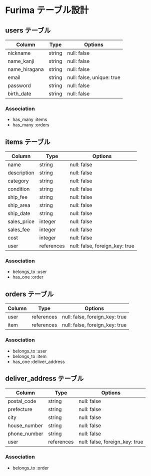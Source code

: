 #  Furima テーブル設計

## users テーブル

| Column               | Type     | Options                   |
| -------------------- | -------- | ------------------------- |
| nickname             | string   | null: false               |
| name_kanji           | string   | null: false               |
| name_hiragana        | string   | null: false               |
| email                | string   | null: false, unique: true |
| password             | string   | null: false               |
| birth_date           | string   | null: false               |

### Association

- has_many :items
- has_many :orders

## items テーブル

| Column       | Type          | Options                        |
| ------------ | ------------- | ------------------------------ |
| name         | string        | null: false                    |
| description  | string        | null: false                    |
| category     | string        | null: false                    |
| condition    | string        | null: false                    |
| ship_fee     | string        | null: false                    |
| ship_area    | string        | null: false                    |
| ship_date    | string        | null: false                    |
| sales_price  | integer       | null: false                    |
| sales_fee    | integer       | null: false                    |
| cost         | integer       | null: false                    |
| user         | references    | null: false, foreign_key: true |

### Association

- belongs_to :user
- has_one :order

## orders テーブル

| Column | Type       | Options                        |
| ------ | ---------- | ------------------------------ |
| user   | references | null: false, foreign_key: true |
| item   | references | null: false, foreign_key: true |

### Association

- belongs_to :user
- belongs_to :item
- has_one :deliver_address

## deliver_address テーブル

| Column       | Type       | Options                        |
| ------------ | ---------- | ------------------------------ |
| postal_code  | string     | null: false                    |
| prefecture   | string     | null: false                    |
| city         | string     | null: false                    |
| house_number | string     | null: false                    |
| phone_number | string     | null: false                    |
| user         | references | null: false, foreign_key: true |

### Association

- belongs_to :order